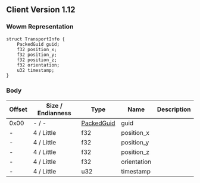 ## Client Version 1.12

### Wowm Representation
```rust,ignore
struct TransportInfo {
    PackedGuid guid;
    f32 position_x;
    f32 position_y;
    f32 position_z;
    f32 orientation;
    u32 timestamp;
}
```
### Body
| Offset | Size / Endianness | Type | Name | Description |
| ------ | ----------------- | ---- | ---- | ----------- |
| 0x00 | - / - | [PackedGuid](../spec/packed-guid.md) | guid |  |
| - | 4 / Little | f32 | position_x |  |
| - | 4 / Little | f32 | position_y |  |
| - | 4 / Little | f32 | position_z |  |
| - | 4 / Little | f32 | orientation |  |
| - | 4 / Little | u32 | timestamp |  |
